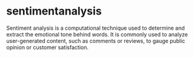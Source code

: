 # sentimentanalysis
Sentiment analysis is a computational technique used to determine and extract the emotional tone behind words. It is commonly used to analyze user-generated content, such as comments or reviews, to gauge public opinion or customer satisfaction. 
